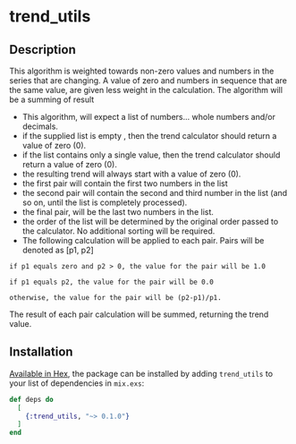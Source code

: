 # trend_utils

## Description
This algorithm is weighted towards non-zero values and numbers in the series that are changing.  A value of zero
and numbers in sequence that are the same value, are given less weight in the calculation.  The algorithm will be a summing of result

* This algorithm, will expect a list of numbers... whole numbers and/or decimals.
* if the supplied list is empty , then the trend calculator should return a value of zero (0).
* if the list contains only a single value, then the trend calculator should return a value of zero (0).
* the resulting trend will always start with a value of zero (0).
* the first pair will contain the first two numbers in the list
* the second pair will contain the second and third number in the list (and so on, until the list is completely processed).
* the final pair, will be the last two numbers in the list.
* the order of the list will be determined by the original order passed to the calculator.  No additional sorting will be required.
* The following calculation will be applied to each pair.  Pairs will be denoted as [p1, p2]
```
if p1 equals zero and p2 > 0, the value for the pair will be 1.0
```
```
if p1 equals p2, the value for the pair will be 0.0
```
```
otherwise, the value for the pair will be (p2-p1)/p1.
```

The result of each pair calculation will be summed, returning the trend value.

## Installation

[Available in Hex](https://hex.pm/packages/trend_utils), the package can be installed
by adding `trend_utils` to your list of dependencies in `mix.exs`:

```elixir
def deps do
  [
    {:trend_utils, "~> 0.1.0"}
  ]
end
```
